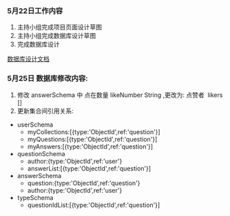 ### 5月22日工作内容

1. 主持小组完成项目页面设计草图
1. 主持小组完成数据库设计草图
1. 完成数据库设计

[数据库设计文档](./数据库设计.md)


### 5月25日 数据库修改内容:

1. 修改 answerSchema 中 点在数量 likeNumber String ,更改为: 点赞者  likers []
1. 更新集合间引用关系:
* userSchema
  * myCollections:[{type:'ObjectId',ref:'question'}]
  * myQuestions:[{type:'ObjectId',ref:'question'}]
  * myAnswers:[{type:'ObjectId',ref:'question'}]
* questionSchema
  * author:{type:'ObjectId',ref:'user'}
  * answerList:[{type:'ObjectId',ref:'question'}]
* answerSchema
  * question:{type:'ObjectId',ref:'question'}
  * author:{type:'ObjectId',ref:'user'}
* typeSchema
  * questionIdList:[{type:'ObjectId',ref:'question'}]
